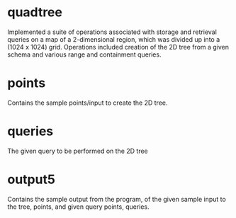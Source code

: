 quadtree
========

Implemented a suite of operations associated with storage and retrieval queries on a map of a 2-dimensional region, which was divided up into a (1024 x 1024) grid. Operations included creation of the 2D tree from a given schema and various range and containment queries.

points
========
Contains the sample points/input to create the 2D tree.

queries
========
The given query to be performed on the 2D tree

output5
========
Contains the sample output from the program, of the given sample input to the tree, points, and given query points, queries.

